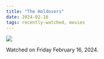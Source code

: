 ```yaml
---
title: "The Holdovers"
date: 2024-02-16
tags: recently-watched, movies
---
```


 <p><img src="https://a.ltrbxd.com/resized/film-poster/7/5/5/5/6/4/755564-the-holdovers-0-600-0-900-crop.jpg?v=99bbdd8955"/></p> <p>Watched on Friday February 16, 2024.</p>
